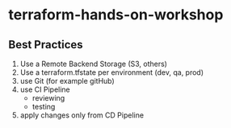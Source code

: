 # terraform-hands-on-workshop

## Best Practices

1. Use a Remote Backend Storage (S3, others)
2. Use a terraform.tfstate per environment (dev, qa, prod)
3. use Git (for example gitHub)
4. use CI Pipeline
    - reviewing
    - testing
5. apply changes only from CD Pipeline
